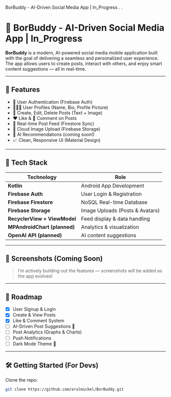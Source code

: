 BorBuddy - AI-Driven Social Media App | In_Progress
.
.
# 📱 BorBuddy - AI-Driven Social Media App | In_Progress

**BorBuddy** is a modern, AI-powered social media mobile application built with the goal of delivering a seamless and personalized user experience. 
The app allows users to create posts, interact with others, and enjoy smart content suggestions — all in real-time.

---

## 🚀 Features

- 🔐 User Authentication (Firebase Auth)
- 🧑‍🤝‍🧑 User Profiles (Name, Bio, Profile Picture)
- 📝 Create, Edit, Delete Posts (Text + Image)
- ❤️ Like & 💬 Comment on Posts
- 📰 Real-time Post Feed (Firestore Sync)
- 📂 Cloud Image Upload (Firebase Storage)
- 🤖 AI Recommendations (coming soon!)
- 📈 Clean, Responsive UI (Material Design)

---

## 🧠 Tech Stack

| Technology      | Role                          |
|----------------|-------------------------------|
| **Kotlin**      | Android App Development       |
| **Firebase Auth** | User Login & Registration     |
| **Firebase Firestore** | NoSQL Real-time Database   |
| **Firebase Storage** | Image Uploads (Posts & Avatars) |
| **RecyclerView + ViewModel** | Feed display & data handling |
| **MPAndroidChart (planned)** | Analytics & visualization |
| **OpenAI API (planned)** | AI content suggestions      |

---

## 📸 Screenshots (Coming Soon)

> I’m actively building out the features — screenshots will be added as the app evolves!

---

## 📅 Roadmap

- [x] User Signup & Login
- [x] Create & View Posts
- [x] Like & Comment System
- [ ] AI-Driven Post Suggestions 🤖
- [ ] Post Analytics (Graphs & Charts)
- [ ] Push Notifications
- [ ] Dark Mode Theme 🌙

---

## 🛠️ Getting Started (For Devs)

Clone the repo:
```bash
git clone https://github.com/arulmickel/BorBuddy.git
